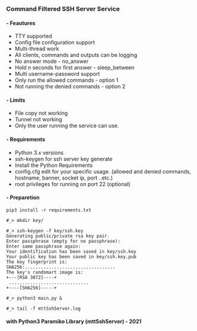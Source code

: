 
### Command Filtered SSH Server Service 

#### - Feautures
- TTY supported
- Config file configuration support
- Multi-thread work
- All clients, commands and outputs can be logging
- No answer mode - no_answer
- Hold n seconds for first answer - sleep_between  
- Multi username-password support
- Only run the allowed commands - option 1
- Not running the denied commands - option 2

#### - Limits
- File copy not working
- Tunnel not working
- Only the user running the service can use.

#### - Requirements
- Python 3.x versions
- ssh-keygen for ssh server key generate
- Install the Python Requirements
- config.cfg edit for your specific usage. (allowed and denied commands, hostname, 
  banner, socket ip, port ..etc.)
- root privileges for running on port 22 (optional)

#### - Preparetion
~~~~ 
pip3 install -r requirements.txt
~~~~

~~~~
#_> mkdir key/
~~~~

~~~~
#_> ssh-keygen -f key/ssh.key
Generating public/private rsa key pair.
Enter passphrase (empty for no passphrase): 
Enter same passphrase again: 
Your identification has been saved in key/ssh.key
Your public key has been saved in key/ssh.key.pub
The key fingerprint is:
SHA256:..................................
The key's randomart image is:
+---[RSA 3072]----+
 ..............................
+----[SHA256]-----+
~~~~
~~~~
#_> python3 main.py &
~~~~
~~~~
#_> tail -f mttSshServer.log
~~~~
#### with Python3 Paramiko Library (mttSshServer) - 2021